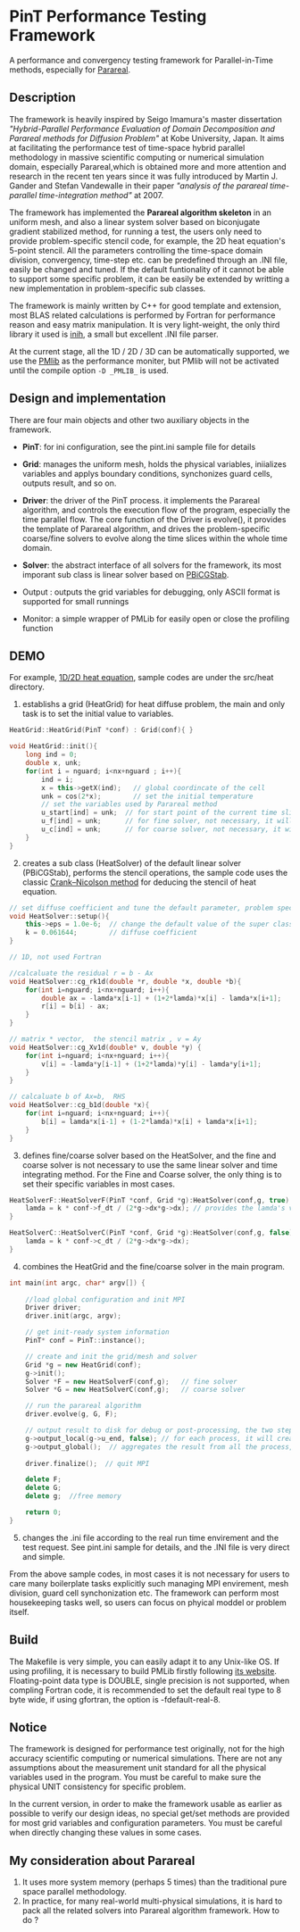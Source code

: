 # PinT Performance Testing Framework

A performance and convergency testing framework for Parallel-in-Time methods, especially for [Parareal](https://en.wikipedia.org/wiki/Parareal).

## Description

The framework is heavily inspired by Seigo Imamura's master dissertation *"Hybrid-Parallel Performance Evaluation of Domain Decomposition and Parareal methods for Diffusion Problem"* at Kobe University, Japan. It aims at facilitating the performance test of time-space hybrid parallel methodology in massive scientific computing or numerical simulation domain, especially Parareal,which is obtained more and more attention and research in the recent ten years since it was fully introduced by Martin J. Gander and Stefan Vandewalle in their paper *"analysis of the parareal time-parallel time-integration method"* at 2007.

The framework has implemented the **Parareal algorithm skeleton** in an uniform mesh, and also a linear system solver based on biconjugate gradient stabilized method, for running a test, the users only need to provide problem-specific stencil code, for example, the 2D heat equation's 5-point stencil. All the parameters controlling the time-space domain division, convergency, time-step etc. can be  predefined through an .INI file, easily be changed and tuned. If the default funtionality of it cannot be able to support some specific problem, it can be easily be extended by writting a new implementation in problem-specific sub classes. 

The framework is mainly written by C++ for good template and extension, most BLAS related calculations is performed by Fortran for performance reason and easy matrix manipulation. It is very light-weight, the only third library it used is [inih](https://github.com/benhoyt/inih), a small but excellent .INI file parser. 

At the current stage, all the 1D / 2D / 3D can be automatically supported, we use the [PMlib](https://github.com/avr-aics-riken/PMlib) as the performance moniter, but PMlib will not be activated until the compile option ```-D _PMLIB_``` is used.

## Design and implementation 

There are four main objects and other two auxiliary objects in the framework.
- **PinT**: for ini configuration, see the pint.ini sample file for details
- **Grid**: manages the uniform mesh, holds the physical variables, iniializes variables and applys boundary conditions, synchonizes guard cells, outputs result, and so on. 
- **Driver**: the driver of the PinT process. it implements the Parareal algorithm, and controls the execution flow of the program, especially the time parallel flow. The core function of the Driver is evolve(), it provides the template of Parareal algorithm, and drives the problem-specific coarse/fine solvers to evolve along the time slices within the whole time domain.    
- **Solver**: the abstract interface of all solvers for the framework, its most imporant sub class is linear solver based on [PBiCGStab](https://en.wikipedia.org/wiki/Biconjugate_gradient_stabilized_method).

- Output : outputs the grid variables for debugging, only ASCII format is supported for small runnings
- Monitor: a simple wrapper of PMLib for easily open or close the profiling function

## DEMO

For example, [1D/2D heat equation](https://commons.wikimedia.org/wiki/File:Heatequation_exampleB.gif), sample codes are under the src/heat directory.

1. establishs a grid (HeatGrid) for heat diffuse problem, the main and only task is to set the initial value to variables.

```c++
HeatGrid::HeatGrid(PinT *conf) : Grid(conf){ } 

void HeatGrid::init(){
    long ind = 0;
    double x, unk;
    for(int i = nguard; i<nx+nguard ; i++){
        ind = i;
        x = this->getX(ind);   // global coordincate of the cell
        unk = cos(2*x);        // set the initial temperature
        // set the variables used by Parareal method 
        u_start[ind] = unk;  // for start point of the current time slice
        u_f[ind] = unk;      // for fine solver, not necessary, it will be also set automatically   
        u_c[ind] = unk;      // for coarse solver, not necessary, it will be also set automatically    
    }
}
```
2. creates a sub class (HeatSolver) of the default linear solver (PBiCGStab), performs the stencil operations, the sample code uses the classic [Crank–Nicolson method](https://en.wikipedia.org/wiki/Crank%E2%80%93Nicolson_method) for deducing the stencil of heat equation.

```c++
// set diffuse coefficient and tune the default parameter, problem specific
void HeatSolver::setup(){
    this->eps = 1.0e-6;  // change the default value of the super class
    k = 0.061644;        // diffuse coefficient 
}

// 1D, not used Fortran

//calcaluate the residual r = b - Ax
void HeatSolver::cg_rk1d(double *r, double *x, double *b){
    for(int i=nguard; i<nx+nguard; i++){
        double ax = -lamda*x[i-1] + (1+2*lamda)*x[i] - lamda*x[i+1];  
        r[i] = b[i] - ax;
    }
}

// matrix * vector,  the stencil matrix , v = Ay
void HeatSolver::cg_Xv1d(double* v, double *y) {
    for(int i=nguard; i<nx+nguard; i++){
        v[i] = -lamda*y[i-1] + (1+2*lamda)*y[i] - lamda*y[i+1];
    }
}

// calcaluate b of Ax=b,  RHS
void HeatSolver::cg_b1d(double *x){
    for(int i=nguard; i<nx+nguard; i++){
        b[i] = lamda*x[i-1] + (1-2*lamda)*x[i] + lamda*x[i+1]; 
    }
}

```
3. defines fine/coarse solver based on the HeatSolver, and the fine and coarse solver is not necessary to use the same linear solver and time integrating method. For the Fine and Coarse solver, the only thing is to set their specific variables in most cases. 

```c++
HeatSolverF::HeatSolverF(PinT *conf, Grid *g):HeatSolver(conf,g, true) {
    lamda = k * conf->f_dt / (2*g->dx*g->dx); // provides the lamda's value
}

HeatSolverC::HeatSolverC(PinT *conf, Grid *g):HeatSolver(conf,g, false){
    lamda = k * conf->c_dt / (2*g->dx*g->dx);
}
```

4. combines the HeatGrid and the fine/coarse solver in the main program.

```c++
int main(int argc, char* argv[]) {
    
    //load global configuration and init MPI  
    Driver driver;
    driver.init(argc, argv);

    // get init-ready system information
    PinT* conf = PinT::instance();

    // create and init the grid/mesh and solver 
    Grid *g = new HeatGrid(conf);
    g->init();
    Solver *F = new HeatSolverF(conf,g);   // fine solver 
    Solver *G = new HeatSolverC(conf,g);   // coarse solver

    // run the parareal algorithm 
    driver.evolve(g, G, F);

    // output result to disk for debug or post-processing, the two steps is not necessary for performance test. 
    g->output_local(g->u_end, false); // for each process, it will create a unique file
    g->output_global();  // aggregates the result from all the process, and dumps out to one file.
    
    driver.finalize();  // quit MPI 

    delete F;  
    delete G;
    delete g;  //free memory

    return 0;
}

```
5. changes the .ini file according to the real run time envirement and the test request. See pint.ini sample for details, and the .INI file is very direct and simple. 



From the above sample codes, in most cases it is not necessary for users to care many boilerplate tasks explicitly such managing MPI envirement, mesh division, guard cell synchonization etc. The framework can perform most housekeeping tasks well, so users can focus on phyical moddel or problem itself.  

## Build

The Makefile is very simple, you can easily adapt it to any Unix-like OS.
If using profiling, it is necessary to build PMLib firstly following [its website](https://github.com/avr-aics-riken/PMlib).
Floating-point data type is DOUBLE, single precision is not supported, when compling Fortran code, it is recommended to set the default real type to 8 byte wide, if using gfortran, the option is -fdefault-real-8. 

## Notice 

The framework is designed for performance test originally, not for the high accuracy scientific computing or numerical simulations. There are not any assumptions about the measurement unit standard for all the physical variables used in the program. You must be careful to make sure the physical UNIT consistency for specific problem.  

In the current version, in order to make the framework usable as earlier as possible to verify our design ideas, no special get/set methods are provided for most grid variables and configuration parameters. You must be careful when directly changing these values in some cases.     

## My consideration about Parareal

1. It uses more system memory (perhaps 5 times) than the traditional pure space parallel methodology. 
2. In practice, for many real-world multi-physical simulations, it is hard to pack all the related solvers into Parareal algorithm framework. How to do ?   

